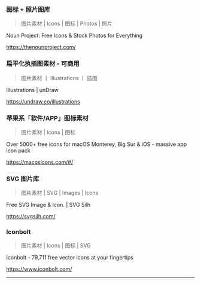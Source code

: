 <!-- ## 素材 -->

### 图标 + 照片图库

> 图片素材 | Icons | 图标 | Photos | 照片

<p>Noun Project: Free Icons & Stock Photos for Everything</p><p><a href="https://thenounproject.com/" target="_blank" title="Noun Project: Free Icons & Stock Photos for Everything">https://thenounproject.com/</a></p>

### 扁平化执插图素材 - 可商用

> 图片素材 丨 Illustrations 丨 插图

<p>Illustrations | unDraw</p><p><a href="https://undraw.co/illustrations" target="_blank" title="Illustrations | unDraw">https://undraw.co/illustrations</a></p>

### 苹果系「软件/APP」图标素材

> 图片素材 | Icons | 图标

<p>Over 5000+ free icons for macOS Monterey, Big Sur & iOS - massive app icon pack</p><p><a href="https://macosicons.com/#/" target="_blank" title="Over 5000+ free icons for macOS Monterey, Big Sur & iOS - massive app icon pack">https://macosicons.com/#/</a></p>

### SVG 图片库

> 图片素材 | SVG | Images | Icons

<p>Free SVG Image & Icon. | SVG Silh</p><p><a href="https://svgsilh.com/" target="_blank" title="Free SVG Image & Icon. | SVG Silh">https://svgsilh.com/</a></p>

### Iconbolt

> 图片素材 | Icons | 图标 | SVG

<p>Iconbolt - 79,711 free vector icons at your fingertips</p><p><a href="https://www.iconbolt.com/" target="_blank" title="Iconbolt - 79,711 free vector icons at your fingertips">https://www.iconbolt.com/</a></p>

-----
